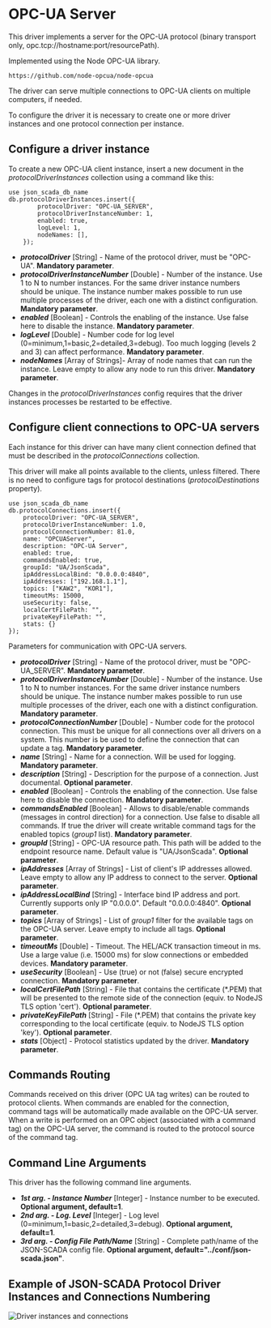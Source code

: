 # OPC-UA Server

This driver implements a server for the OPC-UA protocol (binary transport only, opc.tcp://hostname:port/resourcePath).

Implemented using the Node OPC-UA library.

    https://github.com/node-opcua/node-opcua

The driver can serve multiple connections to OPC-UA clients on multiple computers, if needed.

To configure the driver it is necessary to create one or more driver instances and one protocol connection per instance.

## Configure a driver instance

To create a new OPC-UA client instance, insert a new document in the _protocolDriverInstances_ collection using a command like this:

    use json_scada_db_name
    db.protocolDriverInstances.insert({
            protocolDriver: "OPC-UA_SERVER",
            protocolDriverInstanceNumber: 1,
            enabled: true,
            logLevel: 1,
            nodeNames: [],
        });

- _**protocolDriver**_ [String] - Name of the protocol driver, must be "OPC-UA". **Mandatory parameter**.
- _**protocolDriverInstanceNumber**_ [Double] - Number of the instance. Use 1 to N to number instances. For the same driver instance numbers should be unique. The instance number makes possible to run use multiple processes of the driver, each one with a distinct configuration. **Mandatory parameter**.
- _**enabled**_ [Boolean] - Controls the enabling of the instance. Use false here to disable the instance. **Mandatory parameter**.
- _**logLevel**_ [Double] - Number code for log level (0=minimum,1=basic,2=detailed,3=debug). Too much logging (levels 2 and 3) can affect performance. **Mandatory parameter**.
- _**nodeNames**_ [Array of Strings]- Array of node names that can run the instance. Leave empty to allow any node to run this driver. **Mandatory parameter**.

Changes in the _protocolDriverInstances_ config requires that the driver instances processes be restarted to be effective.

## Configure client connections to OPC-UA servers

Each instance for this driver can have many client connection defined that must be described in the _protocolConnections_ collection.

This driver will make all points available to the clients, unless filtered. There is no need to configure tags for protocol destinations (_protocolDestinations_ property).

    use json_scada_db_name
    db.protocolConnections.insert({
        protocolDriver: "OPC-UA_SERVER",
        protocolDriverInstanceNumber: 1.0,
        protocolConnectionNumber: 81.0,
        name: "OPCUAServer",
        description: "OPC-UA Server",
        enabled: true,
        commandsEnabled: true,
        groupId: "UA/JsonScada",
        ipAddressLocalBind: "0.0.0.0:4840",
        ipAddresses: ["192.168.1.1"],
        topics: ["KAW2", "KOR1"],
        timeoutMs: 15000,
        useSecurity: false,
        localCertFilePath: "",
        privateKeyFilePath: "",
        stats: {}
    });

Parameters for communication with OPC-UA servers.

- _**protocolDriver**_ [String] - Name of the protocol driver, must be "OPC-UA_SERVER". **Mandatory parameter**.
- _**protocolDriverInstanceNumber**_ [Double] - Number of the instance. Use 1 to N to number instances. For the same driver instance numbers should be unique. The instance number makes possible to run use multiple processes of the driver, each one with a distinct configuration. **Mandatory parameter**.
- _**protocolConnectionNumber**_ [Double] - Number code for the protocol connection. This must be unique for all connections over all drivers on a system. This number is be used to define the connection that can update a tag. **Mandatory parameter**.
- _**name**_ [String] - Name for a connection. Will be used for logging. **Mandatory parameter**.
- _**description**_ [String] - Description for the purpose of a connection. Just documental. **Optional parameter**.
- _**enabled**_ [Boolean] - Controls the enabling of the connection. Use false here to disable the connection. **Mandatory parameter**.
- _**commandsEnabled**_ [Boolean] - Allows to disable/enable commands (messages in control direction) for a connection. Use false to disable all commands. If true the driver will create writable command tags for the enabled topics (_group1_ list). **Mandatory parameter**.
- _**groupId**_ [String] - OPC-UA resource path. This path will be added to the endpoint resource name. Default value is "UA/JsonScada". **Optional parameter**.
- _**ipAddresses**_ [Array of Strings] - List of client's IP addresses allowed. Leave empty to allow any IP address to connect to the server. **Optional parameter**.
- _**ipAddressLocalBind**_ [String] - Interface bind IP address and port. Currently supports only IP "0.0.0.0". Default "0.0.0.0:4840". **Optional parameter**.
- _**topics**_ [Array of Strings] - List of _group1_ filter for the available tags on the OPC-UA server. Leave empty to include all tags. **Optional parameter**.
- _**timeoutMs**_ [Double] - Timeout. The HEL/ACK transaction timeout in ms. Use a large value (i.e. 15000 ms) for slow connections or embedded devices. **Mandatory parameter**.
- _**useSecurity**_ [Boolean] - Use (true) or not (false) secure encrypted connection. **Mandatory parameter**.
- _**localCertFilePath**_ [String] - File that contains the certificate (\*.PEM) that will be presented to the remote side of the connection (equiv. to NodeJS TLS option 'cert'). **Optional parameter**.
- _**privateKeyFilePath**_ [String] - File (\*.PEM) that contains the private key corresponding to the local certificate (equiv. to NodeJS TLS option 'key'). **Optional parameter**.
- _**stats**_ [Object] - Protocol statistics updated by the driver. **Mandatory parameter**.

## Commands Routing

Commands received on this driver (OPC UA tag writes) can be routed to protocol clients. When commands are enabled for the connection, command tags will be automatically made available on the OPC-UA server. When a write is performed on an OPC object (associated with a command tag) on the OPC-UA server, the command is routed to the protocol source of the command tag.

## Command Line Arguments

This driver has the following command line arguments.

- _**1st arg. - Instance Number**_ [Integer] - Instance number to be executed. **Optional argument, default=1**.
- _**2nd arg. - Log. Level**_ [Integer] - Log level (0=minimum,1=basic,2=detailed,3=debug). **Optional argument, default=1**.
- _**3rd arg. - Config File Path/Name**_ [String] - Complete path/name of the JSON-SCADA config file. **Optional argument, default="../conf/json-scada.json"**.

## Example of JSON-SCADA Protocol Driver Instances and Connections Numbering

![Driver instances and connections](https://github.com/riclolsen/json-scada/raw/master/docs/JSON-SCADA_Connections.png 'Driver Instances and Connections Numbering')
